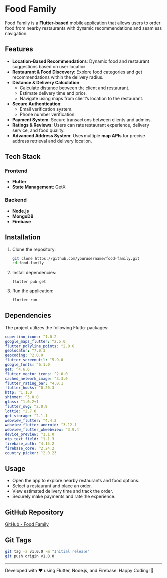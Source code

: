 # Food Family

Food Family is a **Flutter-based** mobile application that allows users to order food from nearby restaurants with dynamic recommendations and seamless navigation.

## Features
- **Location-Based Recommendations**: Dynamic food and restaurant suggestions based on user location.
- **Restaurant & Food Discovery**: Explore food categories and get recommendations within the delivery radius.
- **Distance & Delivery Calculation**:
  - Calculate distance between the client and restaurant.
  - Estimate delivery time and price.
  - Navigate using maps from client’s location to the restaurant.
- **Secure Authentication**:
  - Email verification system.
  - Phone number verification.
- **Payment System**: Secure transactions between clients and admins.
- **Ratings & Reviews**: Users can rate restaurant experience, delivery service, and food quality.
- **Advanced Address System**: Uses multiple **map APIs** for precise address retrieval and delivery location.

## Tech Stack
### Frontend
- **Flutter**
- **State Management**: GetX

### Backend
- **Node.js**
- **MongoDB**
- **Firebase**

## Installation
1. Clone the repository:
   ```sh
   git clone https://github.com/yourusername/food-family.git
   cd food-family
   ```
2. Install dependencies:
   ```sh
   flutter pub get
   ```
3. Run the application:
   ```sh
   flutter run
   ```

## Dependencies
The project utilizes the following Flutter packages:

```yaml
cupertino_icons: ^1.0.2
google_maps_flutter: ^2.5.0
flutter_polyline_points: ^2.0.0
geolocator: ^7.0.3
geocoding: ^2.0.0
flutter_screenutil: ^5.9.0
google_fonts: ^6.1.0
get: ^4.6.6
flutter_vector_icons: ^2.0.0
cached_network_image: ^3.3.0
flutter_rating_bar: ^4.0.1
flutter_hooks: ^0.20.3
http: ^1.1.0
shimmer: ^3.0.0
glass: ^1.0.2+1
flutter_svg: ^2.0.9
lottie: ^2.7.0
get_storage: ^2.1.1
webview_flutter: ^4.4.2
webview_flutter_android: ^3.12.1
webview_flutter_wkwebview: ^3.9.4
device_preview: ^1.1.0
otp_text_field: ^1.1.3
firebase_auth: ^4.15.2
firebase_core: ^2.24.2
country_picker: ^2.0.23
```

## Usage
- Open the app to explore nearby restaurants and food options.
- Select a restaurant and place an order.
- View estimated delivery time and track the order.
- Securely make payments and rate the experience.

## GitHub Repository
[GitHub - Food Family](https://github.com/yourusername/food-family)

## Git Tags
```sh
git tag -a v1.0.0 -m "Initial release"
git push origin v1.0.0
```

---
Developed with ❤️ using Flutter, Node.js, and Firebase. Happy Coding! 🚀

